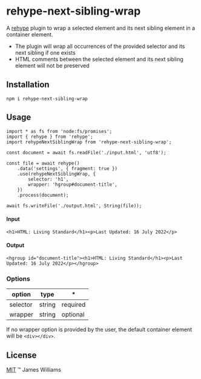 # rehype-next-sibling-wrap

A [rehype](https://github.com/rehypejs/rehype?tab=readme-ov-file#plugins) plugin to wrap a selected element and its
next sibling element in a container element.

- The plugin will wrap all occurrences of the provided selector and its next sibling if one exists
- HTML comments between the selected element and its next sibling element will not be preserved

## Installation

```
npm i rehype-next-sibling-wrap
```

## Usage

```
import * as fs from 'node:fs/promises';
import { rehype } from 'rehype';
import rehypeNextSiblingWrap from 'rehype-next-sibling-wrap';

const document = await fs.readFile('./input.html', 'utf8');

const file = await rehype()
	.data('settings', { fragment: true })
	.use(rehypeNextSiblingWrap, {
		selector: 'h1',
		wrapper: 'hgroup#document-title',
	})
	.process(document);

await fs.writeFile('./output.html', String(file));
```

#### Input

```
<h1>HTML: Living Standard</h1><p>Last Updated: 16 July 2022</p>
```

#### Output

```
<hgroup id="document-title"><h1>HTML: Living Standard</h1><p>Last Updated: 16 July 2022</p></hgroup>
```

### Options

option|type|*
---|---|---
selector | string | required
wrapper | string | optional

If no wrapper option is provided by the user, the default container element will be `<div></div>`.

## License

[MIT](./LICENSE) :tm: James Williams
